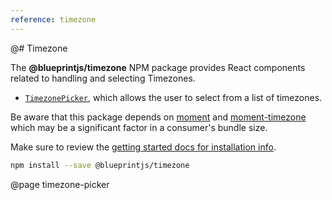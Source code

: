 ```yaml
---
reference: timezone
---
```


@# Timezone

The **@blueprintjs/timezone** NPM package provides React components related to handling and selecting Timezones.

- [`TimezonePicker`](#timezone/timezone-picker), which allows the user to select from a list of timezones.

Be aware that this package depends on [moment](https://momentjs.com/) and [moment-timezone](https://momentjs.com/timezone/) which may
be a significant factor in a consumer's bundle size.

Make sure to review the [getting started docs for installation info](#blueprint/getting-started).

```sh
npm install --save @blueprintjs/timezone
```

@page timezone-picker
